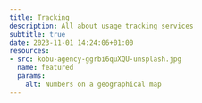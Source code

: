 ```yaml
---
title: Tracking
description: All about usage tracking services
subtitle: true
date: 2023-11-01 14:24:06+01:00
resources:
- src: kobu-agency-ggrbi6quXQU-unsplash.jpg
  name: featured
  params:
    alt: Numbers on a geographical map
---
```

